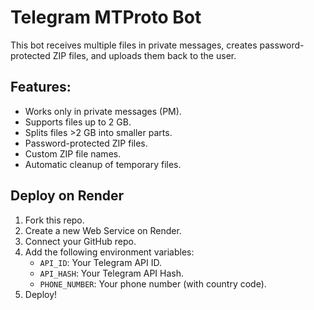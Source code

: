 # Telegram MTProto Bot

This bot receives multiple files in private messages, creates password-protected ZIP files, and uploads them back to the user.

## Features:
- Works only in private messages (PM).
- Supports files up to 2 GB.
- Splits files >2 GB into smaller parts.
- Password-protected ZIP files.
- Custom ZIP file names.
- Automatic cleanup of temporary files.

## Deploy on Render

1. Fork this repo.
2. Create a new Web Service on Render.
3. Connect your GitHub repo.
4. Add the following environment variables:
   - `API_ID`: Your Telegram API ID.
   - `API_HASH`: Your Telegram API Hash.
   - `PHONE_NUMBER`: Your phone number (with country code).
5. Deploy!

